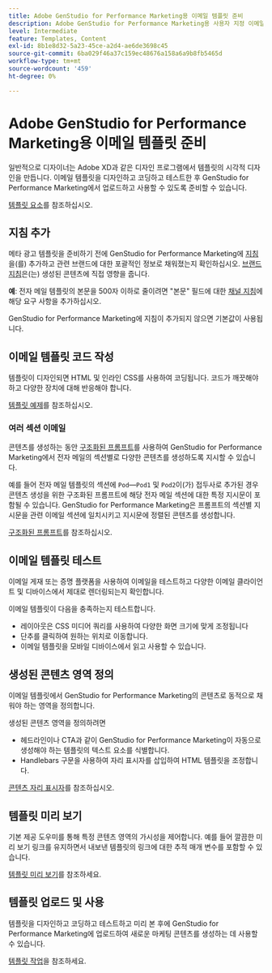 ```yaml
---
title: Adobe GenStudio for Performance Marketing용 이메일 템플릿 준비
description: Adobe GenStudio for Performance Marketing용 사용자 지정 이메일 템플릿을 구축하는 방법을 알아봅니다.
level: Intermediate
feature: Templates, Content
exl-id: 8b1e8d32-5a23-45ce-a2d4-ae6de3698c45
source-git-commit: 6ba029f46a37c159ec48676a158a6a9b8fb5465d
workflow-type: tm+mt
source-wordcount: '459'
ht-degree: 0%

---
```


# Adobe GenStudio for Performance Marketing용 이메일 템플릿 준비

일반적으로 디자이너는 Adobe XD과 같은 디자인 프로그램에서 템플릿의 시각적 디자인을 만듭니다. 이메일 템플릿을 디자인하고 코딩하고 테스트한 후 GenStudio for Performance Marketing에서 업로드하고 사용할 수 있도록 준비할 수 있습니다.

[템플릿 요소](use-templates.md#template-elements)를 참조하십시오.

## 지침 추가

메타 광고 템플릿을 준비하기 전에 GenStudio for Performance Marketing에 [지침](/help/user-guide/guidelines/overview.md)을(를) 추가하고 관련 브랜드에 대한 포괄적인 정보로 채워졌는지 확인하십시오. [브랜드 지침](/help/user-guide/guidelines/brands.md)은(는) 생성된 콘텐츠에 직접 영향을 줍니다.

**예**: 전자 메일 템플릿의 본문을 500자 이하로 줄이려면 &quot;본문&quot; 필드에 대한 [채널 지침](/help/user-guide/guidelines/brands.md#channel-guidelines)에 해당 요구 사항을 추가하십시오.

GenStudio for Performance Marketing에 지침이 추가되지 않으면 기본값이 사용됩니다.

## 이메일 템플릿 코드 작성

템플릿이 디자인되면 HTML 및 인라인 CSS를 사용하여 코딩됩니다. 코드가 깨끗해야 하고 다양한 장치에 대해 반응해야 합니다.

[템플릿 예제](/help/user-guide/content/customize-template.md#template-examples)를 참조하십시오.

### 여러 섹션 이메일

콘텐츠를 생성하는 동안 [구조화된 프롬프트](/help/user-guide/effective-prompts.md#structured-prompts)를 사용하여 GenStudio for Performance Marketing에서 전자 메일의 섹션별로 다양한 콘텐츠를 생성하도록 지시할 수 있습니다.

예를 들어 전자 메일 템플릿의 섹션에 `Pod`—`Pod1` 및 `Pod2`이(가) 접두사로 추가된 경우 콘텐츠 생성을 위한 구조화된 프롬프트에 해당 전자 메일 섹션에 대한 특정 지시문이 포함될 수 있습니다. GenStudio for Performance Marketing은 프롬프트의 섹션별 지시문을 관련 이메일 섹션에 일치시키고 지시문에 정렬된 콘텐츠를 생성합니다.

[구조화된 프롬프트](/help/user-guide/effective-prompts.md#structured-prompts)를 참조하십시오.

## 이메일 템플릿 테스트

이메일 게재 또는 증명 플랫폼을 사용하여 이메일을 테스트하고 다양한 이메일 클라이언트 및 디바이스에서 제대로 렌더링되는지 확인합니다.

이메일 템플릿이 다음을 충족하는지 테스트합니다.

* 레이아웃은 CSS 미디어 쿼리를 사용하여 다양한 화면 크기에 맞게 조정됩니다
* 단추를 클릭하여 원하는 위치로 이동합니다.
* 이메일 템플릿을 모바일 디바이스에서 읽고 사용할 수 있습니다.

## 생성된 콘텐츠 영역 정의

이메일 템플릿에서 GenStudio for Performance Marketing의 콘텐츠로 동적으로 채워야 하는 영역을 정의합니다.

생성된 콘텐츠 영역을 정의하려면

* 헤드라인이나 CTA과 같이 GenStudio for Performance Marketing이 자동으로 생성해야 하는 템플릿의 텍스트 요소를 식별합니다.
* Handlebars 구문을 사용하여 자리 표시자를 삽입하여 HTML 템플릿을 조정합니다.

[콘텐츠 자리 표시자](/help/user-guide/content/customize-template.md#content-placeholders)를 참조하십시오.

## 템플릿 미리 보기

기본 제공 도우미를 통해 특정 콘텐츠 영역의 가시성을 제어합니다. 예를 들어 깔끔한 미리 보기 링크를 유지하면서 내보낸 템플릿의 링크에 대한 추적 매개 변수를 포함할 수 있습니다.

[템플릿 미리 보기](/help/user-guide/content/customize-template.md#template-preview)를 참조하세요.

## 템플릿 업로드 및 사용

템플릿을 디자인하고 코딩하고 테스트하고 미리 본 후에 GenStudio for Performance Marketing에 업로드하여 새로운 마케팅 콘텐츠를 생성하는 데 사용할 수 있습니다.

[템플릿 작업](use-templates.md)을 참조하세요.
